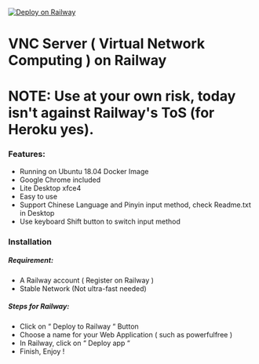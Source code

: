 [![Deploy on Railway](https://railway.app/button.svg)](https://railway.app/new/template?template=https%3A%2F%2Fgithub.com%2FPixelTheDev%2Fvnc)
# VNC Server ( Virtual Network Computing ) on Railway

# NOTE: Use at your own risk, today isn't against Railway's ToS (for Heroku yes).

### Features:
  - Running on Ubuntu 18.04 Docker Image
  - Google Chrome included
  - Lite Desktop xfce4
  - Easy to use
  - Support Chinese Language and Pinyin input method, check Readme.txt in Desktop
  - Use keyboard Shift button to switch input method      

### Installation

##### Requirement:
 - A Railway account ( Register on Railway )
 - Stable Network (Not ultra-fast needed)

##### Steps for Railway: 
- Click on “ Deploy to Railway “ Button 
- Choose a name for your Web Application ( such as powerfulfree )
- In Railway, click on “ Deploy app “ 
- Finish, Enjoy !


